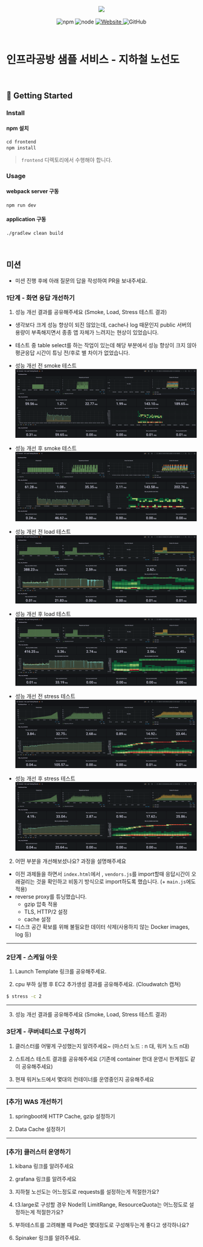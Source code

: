 <p align="center">
    <img width="200px;" src="https://raw.githubusercontent.com/woowacourse/atdd-subway-admin-frontend/master/images/main_logo.png"/>
</p>
<p align="center">
  <img alt="npm" src="https://img.shields.io/badge/npm-%3E%3D%205.5.0-blue">
  <img alt="node" src="https://img.shields.io/badge/node-%3E%3D%209.3.0-blue">
  <a href="https://edu.nextstep.camp/c/R89PYi5H" alt="nextstep atdd">
    <img alt="Website" src="https://img.shields.io/website?url=https%3A%2F%2Fedu.nextstep.camp%2Fc%2FR89PYi5H">
  </a>
  <img alt="GitHub" src="https://img.shields.io/github/license/next-step/atdd-subway-service">
</p>

<br>

# 인프라공방 샘플 서비스 - 지하철 노선도

<br>

## 🚀 Getting Started

### Install
#### npm 설치
```
cd frontend
npm install
```
> `frontend` 디렉토리에서 수행해야 합니다.

### Usage
#### webpack server 구동
```
npm run dev
```
#### application 구동
```
./gradlew clean build
```
<br>

## 미션

* 미션 진행 후에 아래 질문의 답을 작성하여 PR을 보내주세요.


### 1단계 - 화면 응답 개선하기
1. 성능 개선 결과를 공유해주세요 (Smoke, Load, Stress 테스트 결과)
- 생각보다 크게 성능 향상이 되진 않았는데, cache나 log 때문인지 public 서버의 용량이 부족해지면서 종종 앱 자체가 느려지는 현상이 있었습니다.
- 테스트 중 table select를 하는 작업이 있는데 해당 부분에서 성능 향상이 크지 않아 평균응답 시간이 튜닝 전/후로 별 차이가 없었습니다.

- 성능 개선 전 smoke 테스트
  ![./images/before-smoke.png](./images/before-smoke.png)

- 성능 개선 후 smoke 테스트
  ![./images/after-smoke.png](./images/after-smoke.png)

- 성능 개선 전 load 테스트
  ![./images/before-load.png](./images/before-load.png)

- 성능 개선 후 load 테스트
  ![./images/after-load.png](./images/after-load.png)

- 성능 개선 전 stress 테스트
  ![./images/after-stress.png](./images/before-stress.png)

- 성능 개선 후 stress 테스트
  ![./images/after-stress.png](./images/after-stress.png)

2. 어떤 부분을 개선해보셨나요? 과정을 설명해주세요
- 이전 과제들을 하면서 `index.html`에서 , `vendors.js`를 import할때 응답시간이 오래걸리는 것을 확인하고 비동기 방식으로 import하도록 했습니다. (+ `main.js`에도 적용)
- reverse proxy를 튜닝했습니다.
  - gzip 압축 적용
  - TLS, HTTP/2 설정
  - cache 설정
- 디스크 공간 확보를 위해 불필요한 데이터 삭제(사용하지 않는 Docker images, log 등)

---

### 2단계 - 스케일 아웃

1. Launch Template 링크를 공유해주세요.

2. cpu 부하 실행 후 EC2 추가생성 결과를 공유해주세요. (Cloudwatch 캡쳐)

```sh
$ stress -c 2
```

---


3. 성능 개선 결과를 공유해주세요 (Smoke, Load, Stress 테스트 결과)

### 3단계 - 쿠버네티스로 구성하기
1. 클러스터를 어떻게 구성했는지 알려주세요~ (마스터 노드 : n 대, 워커 노드 n대)

2. 스트레스 테스트 결과를 공유해주세요 (기존에 container 한대 운영시 한계점도 같이 공유해주세요)

3. 현재 워커노드에서 몇대의 컨테이너를 운영중인지 공유해주세요

---

### [추가] WAS 개선하기

1. springboot에 HTTP Cache, gzip 설정하기

2. Data Cache 설정하기

---

### [추가] 클러스터 운영하기
1. kibana 링크를 알려주세요

2. grafana 링크를 알려주세요

3. 지하철 노선도는 어느정도로 requests를 설정하는게 적절한가요?

4. t3.large로 구성할 경우 Node의 LimitRange, ResourceQuota는 어느정도로 설정하는게 적절한가요?

5. 부하테스트를 고려해볼 때 Pod은 몇대정도로 구성해두는게 좋다고 생각하나요?

6. Spinaker 링크를 알려주세요.
